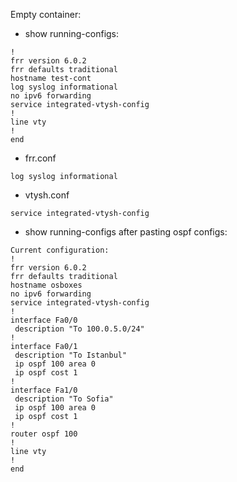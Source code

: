 Empty container:

* show running-configs:

```
!
frr version 6.0.2
frr defaults traditional
hostname test-cont
log syslog informational
no ipv6 forwarding
service integrated-vtysh-config
!
line vty
!
end
```

* frr.conf

`log syslog informational`

* vtysh.conf

`service integrated-vtysh-config`

* show running-configs after pasting ospf configs:

```
Current configuration:
!
frr version 6.0.2
frr defaults traditional
hostname osboxes
no ipv6 forwarding
service integrated-vtysh-config
!
interface Fa0/0
 description "To 100.0.5.0/24"
!
interface Fa0/1
 description "To Istanbul"
 ip ospf 100 area 0
 ip ospf cost 1
!
interface Fa1/0
 description "To Sofia"
 ip ospf 100 area 0
 ip ospf cost 1
!
router ospf 100
!
line vty
!
end

```